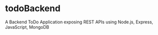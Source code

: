 # todoBackend
A Backend ToDo Application exposing REST APIs using Node.js, Express, JavaScript, MongoDB
